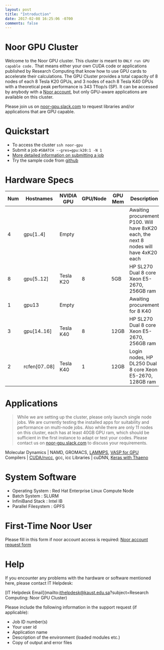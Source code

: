 ```yaml
---
layout: post
title: "Introduction"
date: 2017-02-08 16:25:06 -0700
comments: false
---
```



# Noor GPU Cluster
Welcome to the Noor GPU cluster. This cluster is meant to `ONLY run GPU capable code.` That means either your own CUDA code or applications published by Research Computing that know how to use GPU cards to accelerate their calculations. The GPU Cluster provides a total capacity of 8 nodes of each 8 Tesla K20 GPUs, and 3 nodes of each 8 Tesla K40 GPUs with a theoretical peak performance is 343 Tflop/s (SP). It can be accessed by anybody with a [Noor account](http://rcweb1.kaust.edu.sa/group/rc/IT_Forms/acct_req.html), but only GPU-aware applications are available on this cluster.


Please join us on [noor-gpu.slack.com](http://noor-gpu.slack.com/)  to request libraries and/or applications that are GPU capable.


# Quickstart
* To access the cluster `ssh noor-gpu`
* Submit a job `#SBATCH --gres=gpu:k20:1 -N 1`
* [More detailed information on submitting a job]({{site.baseurl}}/2016/08/using-slurm)
* Try the sample code from [github](https://github.com/kaust-rc/noor-gpu)


# Hardware Specs

Num | Hostnames      | NVIDIA GPU | GPU/Node | GPU Mem | Description
----|----------------|------------|----------|---------|-------------
 4 | gpu[1..4]     | Empty     |   |      | Awaiting procurement P100. Will have 8xK20 each, the next 8 nodes will have 4xK20 each
 8 | gpu[5..12]    | Tesla K20 | 8 | 5GB  | HP SL270 Dual 8 core Xeon E5-2670, 256GB ram
 1 | gpu13         | Empty     |   |      | Awaiting procurement for 8 K40
 3 | gpu[14..16]   | Tesla K40 | 8 | 12GB | HP SL270 Dual 8 core Xeon E5-2670, 256GB ram
 2 | rcfen[07..08] | Tesla K40 | 1 | 12GB | Login nodes, HP DL250 Dual 8 core Xeon E5-2670, 128GB ram


# Applications
> While we are setting up the cluster, please only launch single node jobs.  We are currently testing the installed apps for suitability and performance on multi-node jobs.  Also while there are only 11 nodes on this cluster, each has at least 40GB GPU ram, which should be sufficient in the first instance to adapt or test your codes.  Please contact us on [noor-gpu.slack.com](http://noor-gpu.slack.com/) to discuss your requirements.

Molecular Dynamics | NAMD, GROMACS, [LAMMPS]({{site.baseurl}}/2016/08/lammps-gpu), [VASP for GPU]({{site.baseurl}}/2017/02/vasp-on-gpu)
Compilers | [CUDA/nvcc]({{site.baseurl}}/2016/08/cuda-intro), gcc, icc
Libraries | cuDNN, [Keras with Thaeno]({{site.baseurl}}/2016/08/keras)


# System Software
  * Operating System    : Red Hat Enterprise Linux Compute Node
  * Batch System        : SLURM
  * InfiniBand Stack    : Intel IB
  * Parallel Filesystem : GPFS


# First-Time Noor User
Please fill in this form if noor account access is required:
[Noor account request form](http://rcweb1.kaust.edu.sa/group/rc/IT_Forms/acct_req.html)


# Help
If you encounter any problems with the hardware or software mentioned here, please contact IT Helpdesk:

[IT Helpdesk Email](mailto:ithelpdesk@kaust.edu.sa?subject=Research Computing: Noor GPU Cluster)

Please include the following information in the support request (if applicable):

  * Job ID number(s)
  * Your user id
  * Application name
  * Description of the environment (loaded modules etc.)
  * Copy of output and error files
